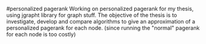 #personalized pagerank
Working on personalized pagerank for my thesis, using jgrapht library for graph stuff.
The objective of the thesis is to investigate, develop and compare algorithms to give an approximation of a personalized pagerank for each node. (since running the "normal" pagerank for each node is too costly)
